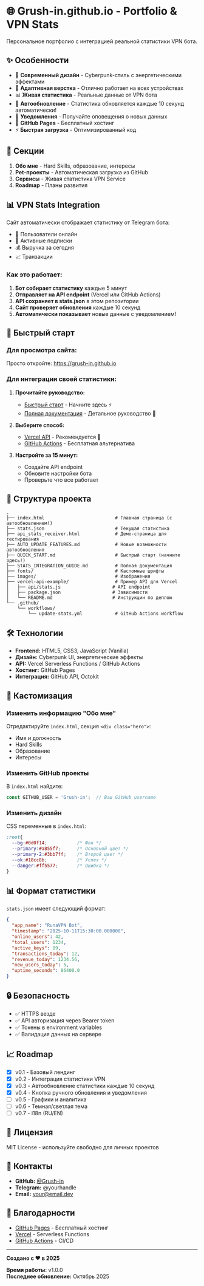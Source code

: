 # 🌐 Grush-in.github.io - Portfolio & VPN Stats

Персональное портфолио с интеграцией реальной статистики VPN бота.

## ✨ Особенности

- 🎨 **Современный дизайн** - Cyberpunk-стиль с энергетическими эффектами
- 📱 **Адаптивная верстка** - Отлично работает на всех устройствах
- 📊 **Живая статистика** - Реальные данные от VPN бота
- 🔄 **Автообновление** - Статистика обновляется каждые 10 секунд автоматически!
- 🔔 **Уведомления** - Получайте оповещения о новых данных
- 🚀 **GitHub Pages** - Бесплатный хостинг
- ⚡ **Быстрая загрузка** - Оптимизированный код

## 🎯 Секции

1. **Обо мне** - Hard Skills, образование, интересы
2. **Pet-проекты** - Автоматическая загрузка из GitHub
3. **Сервисы** - Живая статистика VPN Service
4. **Roadmap** - Планы развития

## 📊 VPN Stats Integration

Сайт автоматически отображает статистику от Telegram бота:

- 👥 Пользователи онлайн
- 🔑 Активные подписки
- 💰 Выручка за сегодня
- 📈 Транзакции

### Как это работает:

1. **Бот собирает статистику** каждые 5 минут
2. **Отправляет на API endpoint** (Vercel или GitHub Actions)
3. **API сохраняет в stats.json** в этом репозитории
4. **Сайт проверяет обновления** каждые 10 секунд
5. **Автоматически показывает** новые данные с уведомлением!

## 🚀 Быстрый старт

### Для просмотра сайта:

Просто откройте: https://grush-in.github.io

### Для интеграции своей статистики:

1. **Прочитайте руководство:**
   - [Быстрый старт](QUICK_START.md) - Начните здесь ⚡
   - [Полная документация](STATS_INTEGRATION_GUIDE.md) - Детальное руководство 📖

2. **Выберите способ:**
   - [Vercel API](vercel-api-example/) - Рекомендуется 🌟
   - [GitHub Actions](.github/workflows/update-stats.yml) - Бесплатная альтернатива

3. **Настройте за 15 минут:**
   - Создайте API endpoint
   - Обновите настройки бота
   - Проверьте что все работает

## 📁 Структура проекта

```
.
├── index.html                          # Главная страница (с автообновлением!)
├── stats.json                          # Текущая статистика
├── api_stats_receiver.html             # Демо-страница для тестирования
├── AUTO_UPDATE_FEATURES.md             # Новые возможности автообновления
├── QUICK_START.md                      # Быстрый старт (начните здесь!)
├── STATS_INTEGRATION_GUIDE.md          # Полная документация
├── fonts/                              # Кастомные шрифты
├── images/                             # Изображения
├── vercel-api-example/                 # Пример API для Vercel
│   ├── api/stats.js                   # API endpoint
│   ├── package.json                   # Зависимости
│   └── README.md                      # Инструкции по деплою
└── .github/
    └── workflows/
        └── update-stats.yml            # GitHub Actions workflow
```

## 🛠️ Технологии

- **Frontend:** HTML5, CSS3, JavaScript (Vanilla)
- **Дизайн:** Cyberpunk UI, энергетические эффекты
- **API:** Vercel Serverless Functions / GitHub Actions
- **Хостинг:** GitHub Pages
- **Интеграция:** GitHub API, Octokit

## 🎨 Кастомизация

### Изменить информацию "Обо мне"

Отредактируйте `index.html`, секция `<div class="hero">`:
- Имя и должность
- Hard Skills
- Образование
- Интересы

### Изменить GitHub проекты

В `index.html` найдите:
```javascript
const GITHUB_USER = 'Grush-in';  // Ваш GitHub username
```

### Изменить дизайн

CSS переменные в `index.html`:
```css
:root{
  --bg:#0d0f14;           /* Фон */
  --primary:#a855f7;      /* Основной цвет */
  --primary-2:#3bb7ff;    /* Второй цвет */
  --ok:#18cc8b;           /* Успех */
  --danger:#ff5577;       /* Ошибка */
}
```

## 📊 Формат статистики

`stats.json` имеет следующий формат:

```json
{
  "app_name": "RunaVPN Bot",
  "timestamp": "2025-10-11T15:30:00.000000",
  "online_users": 42,
  "total_users": 1234,
  "active_keys": 89,
  "transactions_today": 12,
  "revenue_today": 1234.56,
  "new_users_today": 5,
  "uptime_seconds": 86400.0
}
```

## 🔒 Безопасность

- ✅ HTTPS везде
- ✅ API авторизация через Bearer token
- ✅ Токены в environment variables
- ✅ Валидация данных на сервере

## 📈 Roadmap

- [x] v0.1 - Базовый лендинг
- [x] v0.2 - Интеграция статистики VPN
- [x] v0.3 - Автообновление статистики каждые 10 секунд
- [x] v0.4 - Кнопка ручного обновления и уведомления
- [ ] v0.5 - Графики и аналитика
- [ ] v0.6 - Темная/светлая тема
- [ ] v0.7 - i18n (RU/EN)

## 📝 Лицензия

MIT License - используйте свободно для личных проектов

## 🤝 Контакты

- **GitHub:** [@Grush-in](https://github.com/Grush-in)
- **Telegram:** @yourhandle
- **Email:** your@email.dev

## 🙏 Благодарности

- [GitHub Pages](https://pages.github.com/) - Бесплатный хостинг
- [Vercel](https://vercel.com/) - Serverless Functions
- [GitHub Actions](https://github.com/features/actions) - CI/CD

---

**Создано с ❤️ в 2025**

**Время работы:** v1.0.0  
**Последнее обновление:** Октябрь 2025
